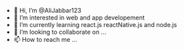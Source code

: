 - 👋 Hi, I’m @AliJabbar123
- 👀 I’m interested in web and app developement
- 🌱 I’m currently learning  react.js reactNative.js and node.js
- 💞️ I’m looking to collaborate on ...
- 📫 How to reach me ...

<!---
AliJabbar123/AliJabbar123 is a ✨ special ✨ repository because its `README.md` (this file) appears on your GitHub profile.
You can click the Preview link to take a look at your changes.
--->
